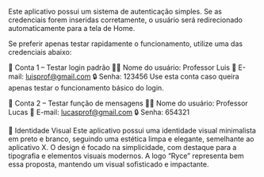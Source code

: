 Este aplicativo possui um sistema de autenticação simples. Se as credenciais forem inseridas corretamente, o usuário será redirecionado automaticamente para a tela de Home.

Se preferir apenas testar rapidamente o funcionamento, utilize uma das credenciais abaixo:

👤 Conta 1 – Testar login padrão
👨‍🏫 Nome do usuário: Professor Luis
📧 E-mail: luisprof@gmail.com
🔒 Senha: 123456
Use esta conta caso queira apenas testar o funcionamento básico do login.

💬 Conta 2 – Testar função de mensagens
👨‍🏫 Nome do usuário: Professor Lucas
📧 E-mail: lucasprof@gmail.com
🔒 Senha: 654321

🖤 Identidade Visual
Este aplicativo possui uma identidade visual minimalista em preto e branco, seguindo uma estética limpa e elegante, semelhante ao aplicativo X. O design é focado na simplicidade, com destaque para a tipografia e elementos visuais modernos. A logo “Ryce” representa bem essa proposta, mantendo um visual sofisticado e impactante.

